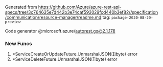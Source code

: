 Generated from https://github.com/Azure/azure-rest-api-specs/tree/3c764635e7d442b3e74caf593029fcd440b3ef82//specification/communication/resource-manager/readme.md tag: `package-2020-08-20-preview`

Code generator @microsoft.azure/autorest.go@2.1.178


### New Funcs

1. *ServiceCreateOrUpdateFuture.UnmarshalJSON([]byte) error
1. *ServiceDeleteFuture.UnmarshalJSON([]byte) error
